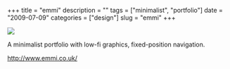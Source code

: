 +++
title = "emmi"
description = ""
tags = ["minimalist", "portfolio"]
date = "2009-07-09"
categories = ["design"]
slug = "emmi"
+++


 

  <div id="screens-thumbs" class="clearfix">
    <div class="txt-center" id="design-submission"><a href="http://www.emmi.co.uk/"><img id='bluga-thumbnail-1815' class='bluga-thumbnail large' src='//konigi.com/media/bluga/
wt4a55efaa29853.jpg'/></a></div>  
  </div>   
<p>A minimalist portfolio with low-fi graphics, fixed-position navigation.</p>
<p><a href="http://www.emmi.co.uk/">http://www.emmi.co.uk/</a></p>




